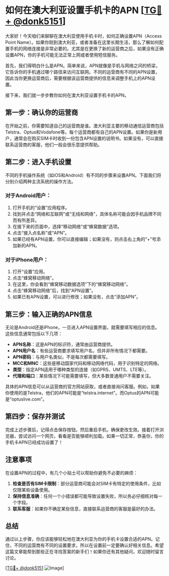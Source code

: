 # 如何在澳大利亚设置手机卡的APN [[TG💪+ @donk5151](https://t.me/s/donk5151)]

大家好！今天咱们来聊聊在澳大利亚使用手机卡时，如何正确设置APN（Access Point Name）。如果你刚到澳大利亚，或者准备在这里长期生活，那么了解如何配置手机的网络连接是非常必要的。尤其是在更换了新的运营商之后，如果没有正确设置APN，你的手机可能无法正常上网或者使用短信服务。

首先，我们得明白什么是APN。简单来说，APN就像是手机与网络之间的桥梁，它告诉你的手机通过哪个路径来访问互联网。不同的运营商有不同的APN设置，因此当你更换运营商后，需要根据该运营商提供的信息来调整手机上的APN设置。

接下来，我们就一步步教你如何在澳大利亚设置手机卡的APN。

## 第一步：确认你的运营商

在开始之前，你需要知道自己的运营商是谁。澳大利亚主要的移动通信运营商包括Telstra、Optus和Vodafone等。每个运营商都有自己的APN设置。如果你是新用户，通常会在购买SIM卡时收到一份包含APN设置的说明书。如果没有，可以直接联系运营商的客服，他们一般会很乐意提供帮助。

## 第二步：进入手机设置

不同的手机操作系统（如iOS和Android）有不同的步骤来设置APN。下面我们将分别介绍两种主流系统的操作方法。

### 对于Android用户：

1. 打开手机的“设置”应用程序。
2. 找到并点击“网络和互联网”或“无线和网络”，具体名称可能会因手机品牌不同而有所差异。
3. 在接下来的页面中，选择“移动网络”或“蜂窝数据”选项。
4. 点击“接入点名称”或“APN”。
5. 如果已经有APN设置，你可以直接编辑；如果没有，则点击右上角的“+”号添加新的APN。

### 对于iPhone用户：

1. 打开“设置”应用。
2. 点击“蜂窝移动网络”。
3. 在这里，你会看到“蜂窝移动数据选项”下的“蜂窝移动网络”。
4. 点击“蜂窝移动网络”后，找到“APN设置”。
5. 如果已有APN设置，可以进行修改；如果没有，点击“添加APN”。

## 第三步：输入正确的APN信息

无论是Android还是iPhone，一旦进入APN设置界面，就需要填写相应的信息。这些信息通常包括以下几项：

- **APN名称**：这是APN的标识符，通常由运营商提供。
- **APN用户名**：有些运营商要求填写用户名，但并非所有情况下都需要。
- **APN密码**：与用户名类似，不是每次都需要填写。
- **MCC和MNC**：这些是移动国家代码和移动网络代码，用于识别特定的网络。
- **类型**：指定APN适用于哪种类型的连接（如GPRS、UMTS、LTE等）。
- **代理和端口**：某些情况下可能需要填写，但大多数普通用户不需要关注。

具体的APN信息可以从运营商的官方网站获取，或者直接询问客服。例如，如果你使用的是Telstra，他们的APN可能是“telstra.internet”。而Optus的APN可能是“optuslive.com”。

## 第四步：保存并测试

完成上述步骤后，记得点击保存按钮。然后重启手机，确保更改生效。接着打开浏览器，尝试访问一个网页，看看是否能够顺利加载。如果一切正常，恭喜你，你的手机卡APN已经成功设置了！

## 注意事项

在设置APN的过程中，有几个小贴士可以帮助你避免不必要的麻烦：

1. **检查是否有SIM卡限制**：部分运营商可能会对SIM卡有特定的使用条件，比如仅限某些设备使用。
2. **保持信息准确**：任何一个小错误都可能导致设置失败，所以务必仔细核对每一个字段。
3. **联系客服**：如果你不确定某些信息，直接联系运营商的客服是最好的办法。

## 总结

通过以上步骤，你应该能够轻松地在澳大利亚为你的手机卡设置合适的APN。记住，不同的运营商有不同的设置要求，所以在设置前一定要确认好相关信息。希望这篇文章能帮到那些正在寻找答案的新手们！如果你还有其他疑问，欢迎随时留言讨论。

[[TG💪+ @donk5151](https://t.me/s/donk5151) ![Image](https://i.postimg.cc/rwNCRYN7/Snipaste-2025-04-30-17-27-05.png)]